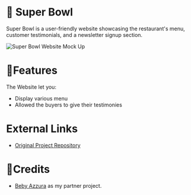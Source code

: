 # 🍜 Super Bowl
Super Bowl is a user-friendly website showcasing the restaurant's menu, customer testimonials, and a newsletter signup section. 

![Super Bowl Website Mock Up](https://github.com/ameliacahyanii/SuperBowl-Website/assets/110214422/ed43e85d-d52a-4646-85ff-c5954f0ad774)

# 📑Features
The Website let you: 
- Display various menu
- Allowed the buyers to give their testimonies

# External Links
- [Original Project Repository](https://github.com/ameliacahyanii/SuperBowl-Website)

# 📢Credits
- [Beby Azzura](https://github.com/bebyazzura) as my partner project.
